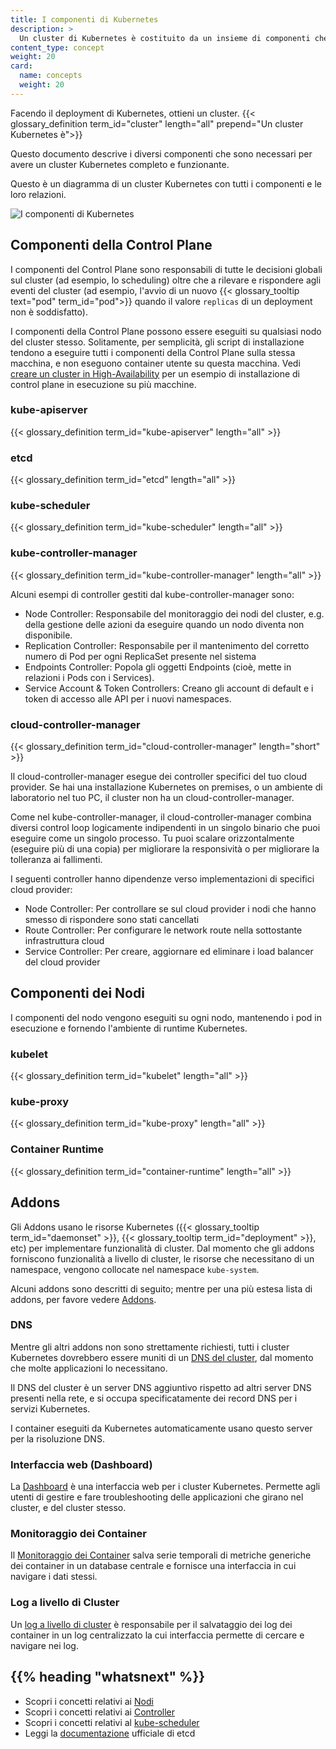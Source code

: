 ```yaml
---
title: I componenti di Kubernetes
description: >
  Un cluster di Kubernetes è costituito da un insieme di componenti che sono, come minimo, un Control Plane e uno o più sistemi di elaborazione, detti nodi.
content_type: concept
weight: 20
card: 
  name: concepts
  weight: 20
---
```


<!-- overview -->
Facendo il deployment di Kubernetes, ottieni un cluster.
{{< glossary_definition term_id="cluster" length="all" prepend="Un cluster Kubernetes è">}}

Questo documento descrive i diversi componenti che sono necessari per avere 
un cluster Kubernetes completo e funzionante.

Questo è un diagramma di un cluster Kubernetes con tutti i componenti e le loro relazioni.

![I componenti di Kubernetes](/images/docs/components-of-kubernetes.png)



<!-- body -->
## Componenti della Control Plane

I componenti del Control Plane sono responsabili di tutte le decisioni globali sul cluster (ad esempio, lo scheduling) oltre che a rilevare e rispondere agli eventi del cluster (ad esempio, l'avvio di un nuovo {{< glossary_tooltip text="pod" term_id="pod">}} quando il valore `replicas` di un deployment non è soddisfatto).

I componenti della Control Plane possono essere eseguiti su qualsiasi nodo del cluster stesso. Solitamente, per semplicità, gli script di installazione tendono a eseguire tutti i componenti della Control Plane sulla stessa macchina, e non eseguono container utente su questa macchina.
Vedi [creare un cluster in High-Availability](/docs/admin/high-availability/) per un esempio di installazione di control plane in esecuzione su più macchine.

### kube-apiserver

{{< glossary_definition term_id="kube-apiserver" length="all" >}}

### etcd

{{< glossary_definition term_id="etcd" length="all" >}}

### kube-scheduler

{{< glossary_definition term_id="kube-scheduler" length="all" >}}

### kube-controller-manager

{{< glossary_definition term_id="kube-controller-manager" length="all" >}}

Alcuni esempi di controller gestiti dal kube-controller-manager sono:

  * Node Controller: Responsabile del monitoraggio dei nodi del cluster, e.g. della gestione delle azioni da eseguire quando un nodo diventa non disponibile.
  * Replication Controller: Responsabile per il mantenimento del corretto numero di Pod per ogni ReplicaSet presente nel sistema
  * Endpoints Controller: Popola gli oggetti Endpoints (cioè, mette in relazioni i Pods con i Services).
  * Service Account & Token Controllers: Creano gli account di default e i token di accesso alle API per i nuovi namespaces.

### cloud-controller-manager

{{< glossary_definition term_id="cloud-controller-manager" length="short" >}}

Il cloud-controller-manager esegue dei controller specifici del tuo cloud provider.
Se hai una installazione Kubernetes on premises, o un ambiente di laboratorio
nel tuo PC, il cluster non ha un cloud-controller-manager.

Come nel kube-controller-manager, il cloud-controller-manager combina diversi control loop 
logicamente indipendenti in un singolo binario che puoi eseguire come un singolo processo. Tu puoi
scalare orizzontalmente (eseguire più di una copia) per migliorare la responsività o per migliorare la tolleranza ai fallimenti.

I seguenti controller hanno dipendenze verso implementazioni di specifici cloud provider:

  * Node Controller: Per controllare se sul cloud provider i nodi che hanno smesso di rispondere sono stati cancellati
  * Route Controller: Per configurare le network route nella sottostante infrastruttura cloud
  * Service Controller: Per creare, aggiornare ed eliminare i load balancer del cloud provider
 
## Componenti dei Nodi

I componenti del nodo vengono eseguiti su ogni nodo, mantenendo i pod in esecuzione e fornendo l'ambiente di runtime Kubernetes.

### kubelet

{{< glossary_definition term_id="kubelet" length="all" >}}

### kube-proxy

{{< glossary_definition term_id="kube-proxy" length="all" >}}

### Container Runtime

{{< glossary_definition term_id="container-runtime" length="all" >}}

## Addons

Gli Addons usano le risorse Kubernetes ({{< glossary_tooltip term_id="daemonset" >}}, {{< glossary_tooltip term_id="deployment" >}}, etc) per implementare funzionalità di cluster.
Dal momento che gli addons forniscono funzionalità a livello di cluster, le risorse che necessitano di un namespace, vengono collocate nel namespace `kube-system`.

Alcuni addons sono descritti di seguito; mentre per una più estesa lista di addons, per favore vedere [Addons](/docs/concepts/cluster-administration/addons/).

### DNS

Mentre gli altri addons non sono strettamente richiesti, tutti i cluster Kubernetes dovrebbero essere muniti di un [DNS del cluster](/docs/concepts/services-networking/dns-pod-service/), dal momento che molte applicazioni lo necessitano.

Il DNS del cluster è un server DNS aggiuntivo rispetto ad altri server DNS presenti nella rete, e si occupa specificatamente dei record DNS per i servizi Kubernetes.

I container eseguiti da Kubernetes automaticamente usano questo server per la risoluzione DNS.

### Interfaccia web (Dashboard)

La [Dashboard](/docs/tasks/access-application-cluster/web-ui-dashboard/) è una interfaccia web per i cluster Kubernetes.
Permette agli utenti di gestire e fare troubleshooting delle applicazioni che girano nel cluster, e del cluster stesso.

### Monitoraggio dei Container

Il [Monitoraggio dei Container](/docs/tasks/debug-application-cluster/resource-usage-monitoring/) salva serie temporali di metriche generiche dei container in un database centrale e fornisce una interfaccia in cui navigare i dati stessi.

### Log a livello di Cluster

Un [log a livello di cluster](/docs/concepts/cluster-administration/logging/) è responsabile per il salvataggio dei log dei container in un log centralizzato la cui interfaccia permette di cercare e navigare nei log.


## {{% heading "whatsnext" %}}

* Scopri i concetti relativi ai [Nodi](/docs/concepts/architecture/nodes/)
* Scopri i concetti relativi ai [Controller](/docs/concepts/architecture/controller/)
* Scopri i concetti relativi al [kube-scheduler](/docs/concepts/scheduling/kube-scheduler/)
* Leggi la [documentazione](https://etcd.io/docs/) ufficiale di etcd

